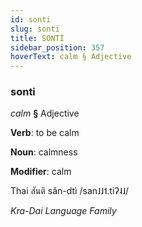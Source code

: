 ```yaml
---
id: sonti
slug: sonti
title: SONTİ
sidebar_position: 357
hoverText: calm § Adjective
---
```


### sonti

*calm* **§** Adjective

**Verb**: to be calm

**Noun**: calmness

**Modifier**: calm

Thai สันติ sǎn-dtì /san˩˩˦.tiʔ˨˩/

*Kra-Dai Language Family*